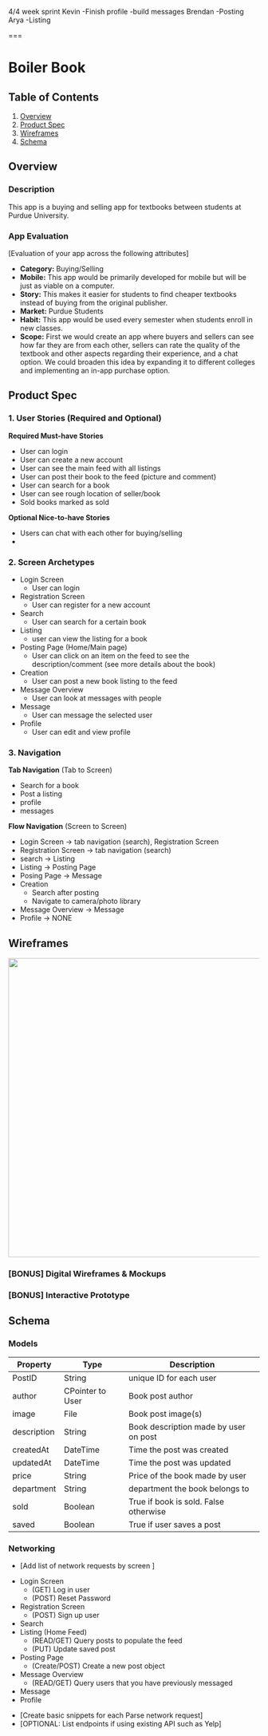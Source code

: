 4/4 week sprint
Kevin
-Finish profile
-build messages
Brendan
-Posting
Arya
-Listing


===

# Boiler Book

## Table of Contents
1. [Overview](#Overview)
1. [Product Spec](#Product-Spec)
1. [Wireframes](#Wireframes)
2. [Schema](#Schema)

## Overview
### Description
This app is a buying and selling app for textbooks between students at Purdue University. 

### App Evaluation
[Evaluation of your app across the following attributes]
- **Category:** Buying/Selling
- **Mobile:** This app would be primarily developed for mobile but will be just as viable on a computer. 
- **Story:** This makes it easier for students to find cheaper textbooks instead of buying from the original publisher. 
- **Market:** Purdue Students 
- **Habit:** This app would be used every semester when students enroll in new classes.
- **Scope:** First we would create an app where buyers and sellers can see how far they are from each other, sellers can rate the quality of the textbook and other aspects regarding their experience, and a chat option. We could broaden this idea by expanding it to different colleges and implementing an in-app purchase option. 

## Product Spec

### 1. User Stories (Required and Optional)

**Required Must-have Stories**

* User can login
* User can create a new account
* User can see the main feed with all listings
* User can post their book to the feed (picture and comment)
* User can search for a book
* User can see rough location of seller/book
* Sold books marked as sold

**Optional Nice-to-have Stories**

* Users can chat with each other for buying/selling
* 

### 2. Screen Archetypes

* Login Screen
   * User can login
* Registration Screen
   * User can register for a new account
* Search
   * User can search for a certain book
* Listing
   * user can view the listing for a book
* Posting Page (Home/Main page)
   * User can click on an item on the feed to see the description/comment (see more details about the book)
* Creation
   * User can post a new book listing to the feed
* Message Overview
   * User can look at messages with people
* Message
   * User can message the selected user
* Profile
   * User can edit and view profile

### 3. Navigation

**Tab Navigation** (Tab to Screen)

* Search for a book
* Post a listing
* profile
* messages

**Flow Navigation** (Screen to Screen)

* Login Screen -> tab navigation (search), Registration Screen
* Registration Screen -> tab navigation (search)
* search -> Listing
* Listing -> Posting Page
* Posing Page -> Message
* Creation 
  * Search after posting
  * Navigate to camera/photo library
* Message Overview -> Message
* Profile -> NONE

## Wireframes
<img src="https://imgur.com/4UouzWw.png" width=600>

### [BONUS] Digital Wireframes & Mockups

### [BONUS] Interactive Prototype

## Schema 

### Models

| Property      | Type          | Description   |
| ------------- | ------------- | ------------- |
| PostID        | String        | unique ID for each user |
| author        | CPointer to User | Book post author |
| image | File | Book post image(s) |
| description | String | Book description made by user on post |
| createdAt | DateTime | Time the post was created |
| updatedAt | DateTime | Time the post was updated | 
| price | String | Price of the book made by user | 
| department | String | department the book belongs to |
| sold | Boolean | True if book is sold. False otherwise |
| saved | Boolean | True if user saves a post | 

### Networking
- [Add list of network requests by screen ]
* Login Screen
  * (GET) Log in user
  * (POST) Reset Password
* Registration Screen
  * (POST) Sign up user
* Search
* Listing (Home Feed)
  * (READ/GET) Query posts to populate the feed
  * (PUT) Update saved post
* Posting Page
  * (Create/POST) Create a new post object
* Message Overview
  * (READ/GET) Query users that you have previously messaged
* Message
* Profile

- [Create basic snippets for each Parse network request]
- [OPTIONAL: List endpoints if using existing API such as Yelp]
